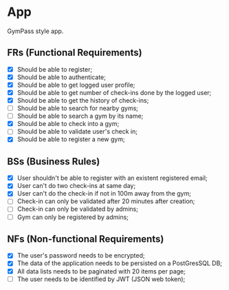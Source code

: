 # App

GymPass style app.

## FRs (Functional Requirements)

- [x] Should be able to register;
- [x] Should be able to authenticate;
- [x] Should be able to get logged user profile;
- [x] Should be able to get number of check-ins done by the logged user;
- [x] Should be able to get the history of check-ins;
- [ ] Should be able to search for nearby gyms;
- [ ] Should be able to search a gym by its name;
- [x] Should be able to check into a gym;
- [ ] Should be able to validate user's check in;
- [x] Should be able to register a new gym;

## BSs (Business Rules)

- [x] User shouldn't be able to register with an existent registered email;
- [x] User can't do two check-ins at same day;
- [x] User can't do the check-in if not in 100m away from the gym;
- [ ] Check-in can only be validated after 20 minutes after creation;
- [ ] Check-in can only be validated by admins;
- [ ] Gym can only be registered by admins;

## NFs (Non-functional Requirements)

- [x] The user's password needs to be encrypted;
- [x] The data of the application needs to be persisted on a PostGresSQL DB;
- [x] All data lists needs to be paginated with 20 items per page;
- [ ] The user needs to be identified by JWT (JSON web token);